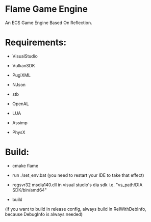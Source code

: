 # Flame Game Engine
An ECS Game Engine Based On Reflection.

# Requirements:

- VisualStudio

- VulkanSDK

- PugiXML

- NJson

- stb

- OpenAL

- LUA

- Assimp

- PhysX

# Build:

- cmake flame

- run ./set_env.bat (you need to restart your IDE to take that effect)

- regsvr32 msdia140.dll in visual studio's dia sdk i.e. "vs_path/DIA SDK/bin/amd64"

- build

(if you want to build in release config, always build in RelWithDebInfo, because DebugInfo is always needed)

